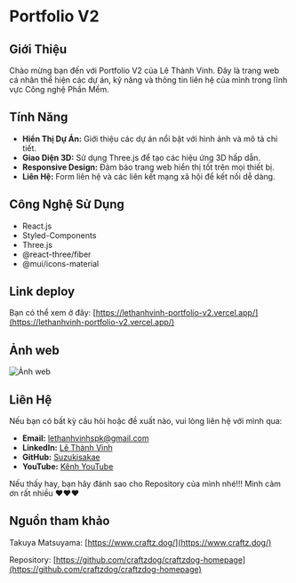 # Portfolio V2

## Giới Thiệu

Chào mừng bạn đến với Portfolio V2 của Lê Thành Vinh. Đây là trang web cá nhân thể hiện các dự án, kỹ năng và thông tin liên hệ của mình trong lĩnh vực Công nghệ Phần Mềm.

## Tính Năng

- **Hiển Thị Dự Án:** Giới thiệu các dự án nổi bật với hình ảnh và mô tả chi tiết.
- **Giao Diện 3D:** Sử dụng Three.js để tạo các hiệu ứng 3D hấp dẫn.
- **Responsive Design:** Đảm bảo trang web hiển thị tốt trên mọi thiết bị.
- **Liên Hệ:** Form liên hệ và các liên kết mạng xã hội để kết nối dễ dàng.

## Công Nghệ Sử Dụng

- React.js
- Styled-Components
- Three.js
- @react-three/fiber
- @mui/icons-material

## Link deploy

Bạn có thể xem ở đây: [https://lethanhvinh-portfolio-v2.vercel.app/](https://lethanhvinh-portfolio-v2.vercel.app/)

## Ảnh web

![Ảnh web](./src/assets/readme.gif)

## Liên Hệ

Nếu bạn có bất kỳ câu hỏi hoặc đề xuất nào, vui lòng liên hệ với mình qua:

- **Email:** [lethanhvinhspk@gmail.com](mailto:lethanhvinhspk@gmail.com)
- **LinkedIn:** [Lê Thành Vinh](https://www.linkedin.com/in/l%C3%AA-th%C3%A0nh-vinh-90a15b2ab/)
- **GitHub:** [Suzukisakae](https://github.com/Suzukisakae)
- **YouTube:** [Kênh YouTube](https://www.youtube.com/@UkieeSakae)

Nếu thấy hay, bạn hãy đánh sao cho Repository của mình nhé!!! Mình cảm ơn rất nhiều ❤️❤️❤️

## Nguồn tham khảo

Takuya Matsuyama: [https://www.craftz.dog/](https://www.craftz.dog/)

Repository: [https://github.com/craftzdog/craftzdog-homepage](https://github.com/craftzdog/craftzdog-homepage)
